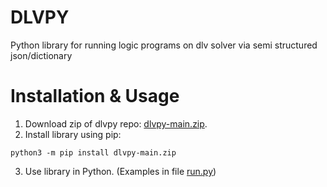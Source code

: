 # DLVPY
Python library for running logic programs on dlv solver via semi structured json/dictionary

# Installation & Usage
1. Download zip of dlvpy repo: [dlvpy-main.zip](https://github.com/andreachiera/dlvpy/archive/refs/heads/main.zip).
2. Install library using pip:
```
python3 -m pip install dlvpy-main.zip
```
3. Use library in Python. (Examples in file [run.py](https://github.com/andreachiera/dlvpy/blob/main/example/run.py))
